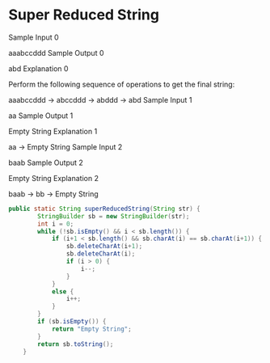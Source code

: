 # Super Reduced String


Sample Input 0

aaabccddd
Sample Output 0

abd
Explanation 0

Perform the following sequence of operations to get the final string:

aaabccddd → abccddd → abddd → abd
Sample Input 1

aa
Sample Output 1

Empty String
Explanation 1

aa → Empty String
Sample Input 2

baab
Sample Output 2

Empty String
Explanation 2

baab → bb → Empty String

```java
public static String superReducedString(String str) {
        StringBuilder sb = new StringBuilder(str);
        int i = 0;
        while (!sb.isEmpty() && i < sb.length()) {
            if (i+1 < sb.length() && sb.charAt(i) == sb.charAt(i+1)) {
                sb.deleteCharAt(i+1);
                sb.deleteCharAt(i);
                if (i > 0) {
                    i--;
                }
            }
            else {
                i++;
            }
        }
        if (sb.isEmpty()) {
            return "Empty String";
        }
        return sb.toString();
    }
```